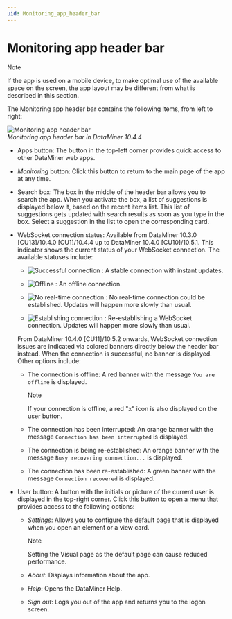 ```yaml
---
uid: Monitoring_app_header_bar
---
```


# Monitoring app header bar

> [!NOTE]
> If the app is used on a mobile device, to make optimal use of the available space on the screen, the app layout may be different from what is described in this section.

The Monitoring app header bar contains the following items, from left to right:

![Monitoring app header bar](~/dataminer/images/Monitoring_app_Header_Bar.png)<br>*Monitoring app header bar in DataMiner 10.4.4*

- Apps button: The button in the top-left corner provides quick access to other DataMiner web apps.

- *Monitoring* button: Click this button to return to the main page of the app at any time.

- Search box: The box in the middle of the header bar allows you to search the app. When you activate the box, a list of suggestions is displayed below it, based on the recent items list. This list of suggestions gets updated with search results as soon as you type in the box. Select a suggestion in the list to open the corresponding card.

- WebSocket connection status: Available from DataMiner 10.3.0 [CU13]/10.4.0 [CU1]/10.4.4<!--RN 38676--> up to DataMiner 10.4.0 [CU10]/10.5.1. This indicator shows the current status of your WebSocket connection. The available statuses include:

  - ![Successful connection](~/dataminer/images/WebSocket_Success.png) : A stable connection with instant updates.

  - ![Offline](~/dataminer/images/WebSocket_No_Connection.png) : An offline connection.

  - ![No real-time connection](~/dataminer/images/WebSocket_No_Real-Time_Connection.png) : No real-time connection could be established. Updates will happen more slowly than usual.

  - ![Establishing connection](~/dataminer/images/WebSocket_Establishing_Connection.gif) : Re-establishing a WebSocket connection. Updates will happen more slowly than usual.

  From DataMiner 10.4.0 [CU11]/10.5.2 onwards<!--RN 41669-->, WebSocket connection issues are indicated via colored banners directly below the header bar instead. When the connection is successful, no banner is displayed. Other options include:

  - The connection is offline: A red banner with the message `You are offline` is displayed.

    > [!NOTE]
    > If your connection is offline, a red "x" icon is also displayed on the user button.

  - The connection has been interrupted: An orange banner with the message `Connection has been interrupted` is displayed.

  - The connection is being re-established: An orange banner with the message `Busy recovering connection...` is displayed.

  - The connection has been re-established: A green banner with the message `Connection recovered` is displayed.

- User button: A button with the initials or picture of the current user is displayed in the top-right corner. Click this button to open a menu that provides access to the following options:

  - *Settings*: Allows you to configure the default page that is displayed when you open an element or a view card.

    > [!NOTE]
    > Setting the Visual page as the default page can cause reduced performance.

  - *About*: Displays information about the app.

  - *Help*: Opens the DataMiner Help.

  - *Sign out*: Logs you out of the app and returns you to the logon screen.
